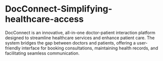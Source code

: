 # DocConnect-Simplifying-healthcare-access
DocConnect is an innovative, all-in-one doctor-patient interaction platform designed to streamline healthcare services and enhance patient care. The system bridges the gap between doctors and patients, offering a user-friendly interface for booking consultations, maintaining health records, and facilitating seamless communication.
